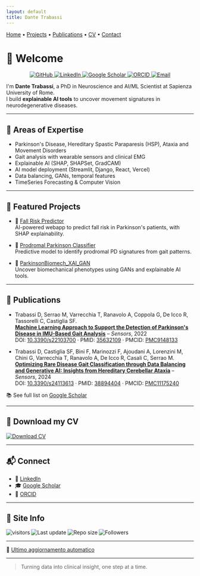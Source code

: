 ```yaml
---
layout: default
title: Dante Trabassi
---
```


[Home](./) • [Projects](#-featured-projects) • [Publications](#-selected-publications) • [CV](./DanteTrabassi_CV.pdf) • [Contact](#-connect)

# 👋 Welcome

<p align="center">
  <a href="https://github.com/DanteTrb" target="_blank">
    <img alt="GitHub" src="https://img.shields.io/badge/GitHub-181717?style=for-the-badge&logo=github&logoColor=white"/>
  </a>
  <a href="https://www.linkedin.com/in/dante-trabassi-66b3718b/" target="_blank">
    <img alt="LinkedIn" src="https://img.shields.io/badge/LinkedIn-0077B5?style=for-the-badge&logo=linkedin&logoColor=white"/>
  </a>
  <a href="https://scholar.google.com/citations?user=ruagPIsAAAAJ&hl=it&oi=ao" target="_blank">
    <img alt="Google Scholar" src="https://img.shields.io/badge/Google%20Scholar-4285F4?style=for-the-badge&logo=googlescholar&logoColor=white"/>
  </a>
  <a href="https://orcid.org/0000-0002-4739-3441" target="_blank">
    <img alt="ORCID" src="https://img.shields.io/badge/ORCID-A6CE39?style=for-the-badge&logo=orcid&logoColor=white"/>
  </a>
  <a href="mailto:dante.trabassi@uniroma1.it" target="_blank">
    <img alt="Email" src="https://img.shields.io/badge/Email-dantetrb@gmail.com-D14836?style=for-the-badge&logo=gmail&logoColor=white"/>
  </a>
</p>

I'm **Dante Trabassi**, a PhD in Neuroscience and AI/ML Scientist at Sapienza University of Rome.  
I build **explainable AI tools** to uncover movement signatures in neurodegenerative diseases.

---

## 🧠 Areas of Expertise

- Parkinson's Disease, Hereditary Spastic Paraparesis (HSP), Ataxia and Movement Disorders
- Gait analysis with wearable sensors and clinical EMG
- Explainable AI (SHAP, SHAPSet, GradCAM)
- AI model deployment (Streamlit, Django, React, Vercel)
- Data balancing, GANs, temporal features
- TimeSeries Forecasting & Computer Vision

---

## 🚀 Featured Projects

- 🔗 [Fall Risk Predictor](https://github.com/DanteTrb/fall-risk-predictor)  
  AI-powered webapp to predict fall risk in Parkinson's patients, with SHAP explainability.

- 🔗 [Prodromal Parkinson Classifier](https://github.com/DanteTrb/Prodromal_Parkinson)  
  Predictive model to identify prodromal PD signatures from gait patterns.

- 🔗 [ParkinsonBiomech_XAI_GAN](https://github.com/DanteTrb/ParkinsonBiomech_XAI_GAN)  
  Uncover biomechanical phenotypes using GANs and explainable AI tools.

---

## 📄 Publications

- Trabassi D, Serrao M, Varrecchia T, Ranavolo A, Coppola G, De Icco R, Tassorelli C, Castiglia SF.  
  [**Machine Learning Approach to Support the Detection of Parkinson's Disease in IMU-Based Gait Analysis**](https://www.mdpi.com/1424-8220/22/10/3700) – *Sensors*, 2022  
  DOI: [10.3390/s22103700](https://doi.org/10.3390/s22103700) · PMID: [35632109](https://pubmed.ncbi.nlm.nih.gov/35632109/) · PMCID: [PMC9148133](https://www.ncbi.nlm.nih.gov/pmc/articles/PMC9148133/)

- Trabassi D, Castiglia SF, Bini F, Marinozzi F, Ajoudani A, Lorenzini M, Chini G, Varrecchia T, Ranavolo A, De Icco R, Casali C, Serrao M.  
  [**Optimizing Rare Disease Gait Classification through Data Balancing and Generative AI: Insights from Hereditary Cerebellar Ataxia**](https://www.mdpi.com/1424-8220/24/11/3613) – *Sensors*, 2024  
  DOI: [10.3390/s24113613](https://doi.org/10.3390/s24113613) · PMID: [38894404](https://pubmed.ncbi.nlm.nih.gov/38894404/) · PMCID: [PMC11175240](https://www.ncbi.nlm.nih.gov/pmc/articles/PMC11175240/)

📚 See full list on [Google Scholar](https://scholar.google.com/citations?user=ruagPIsAAAAJ&hl=it&oi=ao)

---

## 📎 Download my CV

[![Download CV](https://img.shields.io/badge/Download_CV-PDF-blue?style=for-the-badge&logo=readthedocs)](./DanteTrabassi_CV.pdf)

---

## 📬 Connect

- 💼 [LinkedIn](https://www.linkedin.com/in/dante-trabassi-66b3718b/)
- 🎓 [Google Scholar](https://scholar.google.com/citations?user=ruagPlsAAAAJ)
- 🧬 [ORCID](https://orcid.org/0000-0002-4739-3441)

---

## 🧩 Site Info

![visitors](https://visitor-badge.laobi.icu/badge?page_id=DanteTrb.DanteTrb.github.io)
![Last update](https://img.shields.io/github/last-commit/DanteTrb/DanteTrb.github.io)
![Repo size](https://img.shields.io/github/repo-size/DanteTrb/DanteTrb.github.io)
![Followers](https://img.shields.io/github/followers/DanteTrb?style=social)

---

📄 [Ultimo aggiornamento automatico](./badges.md)

---

> Turning data into clinical insight, one step at a time.
